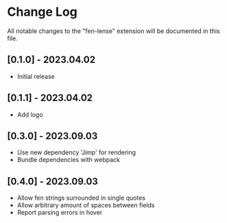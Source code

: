 # Change Log

All notable changes to the "fen-lense" extension will be documented in this file.

## [0.1.0] - 2023.04.02

- Initial release

## [0.1.1] - 2023.04.02

- Add logo

## [0.3.0] - 2023.09.03

- Use new dependency 'Jimp' for rendering
- Bundle dependencies with webpack

## [0.4.0] - 2023.09.03

- Allow fen strings surrounded in single quotes
- Allow arbitrary amount of spaces between fields
- Report parsing errors in hover
